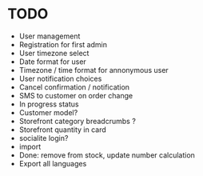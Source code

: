 # TODO

* User management
* Registration for first admin
* User timezone select
* Date format for user
* Timezone / time format for annonymous user
* User notification choices
* Cancel confirmation / notification
* SMS to customer on order change
* In progress status
* Customer model?
* Storefront category breadcrumbs ?
* Storefront quantity in card
* socialite login?
* import
* Done: remove from stock, update number calculation
* Export all languages
